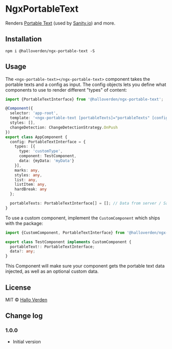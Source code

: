 # NgxPortableText

Renders [Portable Text](https://github.com/portabletext/portabletext) (used by [Sanity.io](https://sanity.io)) and more.

## Installation
```
npm i @halloverden/ngx-portable-text -S
```

## Usage

The `<ngx-portable-text></ngx-portable-text>` component takes the portable texts and a config as input.
The config objects lets you define what components to use to render different "types" of content:

[//]: # (TODO: Describe the other configs)

[//]: # (TODO: Is this the correct import?)
```typescript
import {PortableTextInterface} from '@halloverden/ngx-portable-text';

@Component({
  selector: 'app-root',
  template: '<ngx-portable-text [portableTexts]="portableTexts" [config]="config"></ngx-portable-text>',
  styles: [],
  changeDetection: ChangeDetectionStrategy.OnPush
})
export class AppComponent {
  config: PortableTextInterface = {
    types: [{
      type: 'customType',
      component: TestComponent,
      data: {myData: 'myData'}
    }],
    marks: any,
    styles: any,
    list: any,
    listItem: any,
    hardBreak: any
  };

  portableTexts: PortableTextInterface[] = []; // Data from server / Sanity.io
}
```

To use a custom component, implement the `CustomComponent` which ships with the package: 

[//]: # (TODO: Is this the correct import?)
```typescript
import {CustomComponent, PortableTextInterface} from '@halloverden/ngx-portable-text';

export class TestComponent implements CustomComponent {
  portableText!: PortableTextInterface;
  data?: any;
}
```

This Component will make sure your component gets the portable text data injected, as well as an optional custom data.

## License
MIT © [Hallo Verden](https://github.com/halloverden)

## Change log

### 1.0.0
- Initial version
